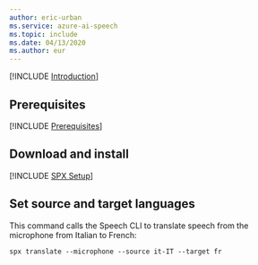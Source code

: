 ```yaml
---
author: eric-urban
ms.service: azure-ai-speech
ms.topic: include
ms.date: 04/13/2020
ms.author: eur
---
```


[!INCLUDE [Introduction](intro.md)]

## Prerequisites

[!INCLUDE [Prerequisites](../../common/azure-prerequisites.md)]

## Download and install

[!INCLUDE [SPX Setup](../../spx-setup-quick.md)]

## Set source and target languages

This command calls the Speech CLI to translate speech from the microphone from Italian to French:

```shell
spx translate --microphone --source it-IT --target fr
```
